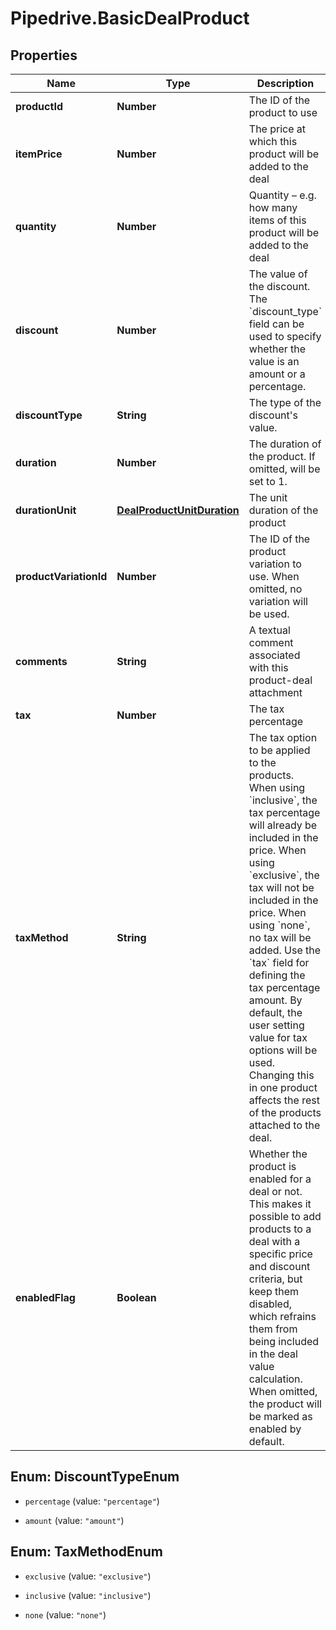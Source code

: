 # Pipedrive.BasicDealProduct

## Properties

Name | Type | Description | Notes
------------ | ------------- | ------------- | -------------
**productId** | **Number** | The ID of the product to use | 
**itemPrice** | **Number** | The price at which this product will be added to the deal | 
**quantity** | **Number** | Quantity – e.g. how many items of this product will be added to the deal | 
**discount** | **Number** | The value of the discount. The &#x60;discount_type&#x60; field can be used to specify whether the value is an amount or a percentage. | [optional] [default to 0]
**discountType** | **String** | The type of the discount&#39;s value. | [optional] [default to &#39;percentage&#39;]
**duration** | **Number** | The duration of the product. If omitted, will be set to 1. | [optional] [default to 1]
**durationUnit** | [**DealProductUnitDuration**](DealProductUnitDuration.md) | The unit duration of the product | [optional] 
**productVariationId** | **Number** | The ID of the product variation to use. When omitted, no variation will be used. | [optional] 
**comments** | **String** | A textual comment associated with this product-deal attachment | [optional] 
**tax** | **Number** | The tax percentage | [optional] [default to 0]
**taxMethod** | **String** | The tax option to be applied to the products. When using &#x60;inclusive&#x60;, the tax percentage will already be included in the price. When using &#x60;exclusive&#x60;, the tax will not be included in the price. When using &#x60;none&#x60;, no tax will be added. Use the &#x60;tax&#x60; field for defining the tax percentage amount. By default, the user setting value for tax options will be used. Changing this in one product affects the rest of the products attached to the deal. | [optional] 
**enabledFlag** | **Boolean** | Whether the product is enabled for a deal or not. This makes it possible to add products to a deal with a specific price and discount criteria, but keep them disabled, which refrains them from being included in the deal value calculation. When omitted, the product will be marked as enabled by default. | [optional] [default to true]



## Enum: DiscountTypeEnum


* `percentage` (value: `"percentage"`)

* `amount` (value: `"amount"`)





## Enum: TaxMethodEnum


* `exclusive` (value: `"exclusive"`)

* `inclusive` (value: `"inclusive"`)

* `none` (value: `"none"`)




